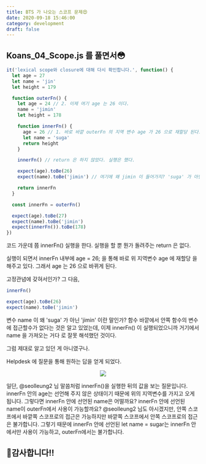 ```yaml
---
title: BTS 가 나오는 스코프 문제😍
date: 2020-09-18 15:46:00
category: development
draft: false
---
```


## Koans_04_Scope.js 를 풀면서😳

```js
it('lexical scope와 closure에 대해 다시 확인합니다.', function() {
  let age = 27
  let name = 'jin'
  let height = 179

  function outerFn() {
    let age = 24 // 2. 이제 여기 age 는 26 이다.
    name = 'jimin'
    let height = 178

    function innerFn() {
      age = 26 // 1. 바로 바깥 outerFn 의 지역 변수 age 가 26 으로 재할당 된다.
      let name = 'suga'
      return height
    }

    innerFn() // return 은 하지 않았다. 실행은 했다.

    expect(age).toBe(26)
    expect(name).toBe('jimin') // 여기에 왜 jimin 이 들어가지? 'suga' 가 아닌가?

    return innerFn
  }

  const innerFn = outerFn()

  expect(age).toBe(27)
  expect(name).toBe('jimin')
  expect(innerFn()).toBe(178)
})
```

코드 가운데 쯤 innerFn() 실행을 한다. 실행을 할 뿐 뭔가 돌려주는 return 은 없다.

실행이 되면서 innerFn 내부에 age = 26; 을 통해 바로 위 지역변수 age 에 재할당 을 해주고 있다.
그래서 age 는 26 으로 바뀌게 된다.

고정관념에 갖혀서인가? 그 다음,

```js
innerFn()

expect(age).toBe(26)
expect(name).toBe('jimin')
```

변수 name 이 왜 'suga' 가 아닌 'jimin' 이란 말인가?
함수 바깥에서 안쪽 함수의 변수에 접근할수가 없다는 것은 알고 있었는데, 이제 innerFn() 이 실행되었으니까 거기에서 name 을 가져오는 거다 로 잘못 해석했던 것이다.

그럼 제대로 알고 있던 게 아니였구나.

Helpdesk 에 질문을 통해 원하는 답을 얻게 되었다.

<p align="center"><img src="https://user-images.githubusercontent.com/59815596/93555261-71fa2280-f9b0-11ea-983f-c7712862df13.png"></p>

일단, @seolleung2 님 말씀처럼 innerFn()을 실행한 뒤의 값을 보는 질문입니다. innerFn 안의 age는 선언해 주지 않은 상태이기 때문에 위의 지역변수를 가지고 오게 됩니다.
그렇다면 innerFn 안에 선언된 name은 어떨까요? innerFn 안에 선언된 name이 outerFn에서 사용이 가능할까요?
@seolleung2 님도 아시겠지만, 안쪽 스코프에서 바깥쪽 스코프로의 접근은 가능하지만 바깥쪽 스코프에서 안쪽 스코프로의 접근은 불가합니다. 그렇기 때문에 innerFn 안에 선언된 let name = sugar는 innerFn 안에서만 사용이 가능하고, outerFn에서는 불가합니다.

## 🥰감사합니다!!
